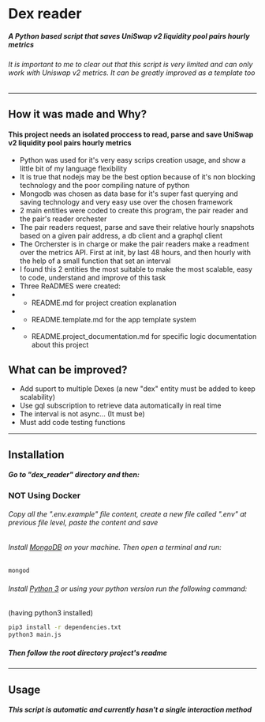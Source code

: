 # Dex reader

##### A Python based script that saves UniSwap v2 liquidity pool pairs hourly metrics

###### It is important to me to clear out that this script is very limited and can only work with Uniswap v2 metrics. It can be greatly improved as a template too

---

## How it was made and Why?

#### This project needs an isolated proccess to read, parse and save UniSwap v2 liquidity pool pairs hourly metrics

- Python was used for it's very easy scrips creation usage, and show a little bit of my language flexibility
- It is true that nodejs may be the best option because of it's non blocking technology and the poor compiling nature of python
- Mongodb was chosen as data base for it's super fast querying and saving technology and very easy use over the chosen framework
- 2 main entities were coded to create this program, the pair reader and the pair's reader orchester
- The pair readers request, parse and save their relative hourly snapshots based on a given pair address, a db client and a graphql client
- The Orcherster is in charge or make the pair readers make a readment over the metrics API. First at init, by last 48 hours, and then hourly with the help of a small function that set an interval
- I found this 2 entities the most suitable to make the most scalable, easy to code, understand and improve of this task
- Three ReADMES were created:
- - README.md for project creation explanation
- - README.template.md for the app template system
- - README.project_documentation.md for specific logic documentation about this project

## What can be improved?

- Add suport to multiple Dexes (a new "dex" entity must be added to keep scalability)
- Use gql subscription to retrieve data automatically in real time
- The interval is not async... (It must be)
- Must add code testing functions

---

## Installation

##### Go to "dex_reader" directory and then:

### NOT Using Docker

###### Copy all the ".env.example" file content, create a new file called ".env" at previous file level, paste the content and save

###### Install [MongoDB][plmdb] on your machine. Then open a terminal and run:

```sh
mongod
```

###### Install [Python 3][plpt3] or using your python version run the following command:

(having python3 installed)

```sh
pip3 install -r dependencies.txt
python3 main.js
```

##### Then follow the root directory project's readme

---

## Usage

##### This script is automatic and currently hasn't a single interaction method

[plpt3]: https://www.python.org/downloads/
[plmdb]: https://docs.mongodb.com/manual/installation/
[pllg]: https://localhost:3000
